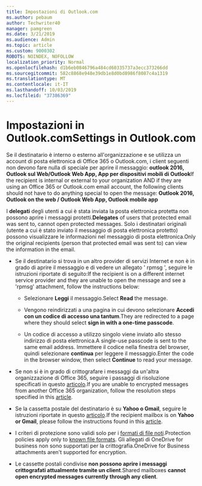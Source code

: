 ```yaml
---
title: Impostazioni di Outlook.com
ms.author: pebaum
author: Techwriter40
manager: pamgreen
ms.date: 3/21/2019
ms.audience: Admin
ms.topic: article
ms.custom: 9000302
ROBOTS: NOINDEX, NOFOLLOW
localization_priority: Normal
ms.openlocfilehash: d1b6eb0846796a484cd60335737a3ecc373266dd
ms.sourcegitcommit: 582c8868e948e39db1e8d0bd8986f8087c4a1319
ms.translationtype: MT
ms.contentlocale: it-IT
ms.lasthandoff: 10/03/2019
ms.locfileid: "37386369"
---
```

# <a name="settings-in-outlookcom"></a><span data-ttu-id="f7647-102">Impostazioni in Outlook.com</span><span class="sxs-lookup"><span data-stu-id="f7647-102">Settings in Outlook.com</span></span>

<span data-ttu-id="f7647-103">Se il destinatario è interno o esterno all'organizzazione e se utilizza un account di posta elettronica di Office 365 o Outlook.com, i client seguenti non devono fare nulla di speciale per aprire il messaggio: **outlook 2016, Outlook sul Web/Outlook Web App, App per dispositivi mobili di Outlook**</span><span class="sxs-lookup"><span data-stu-id="f7647-103">If the recipient is internal or external to your organization AND if they are using an Office 365 or Outlook.com email account, the following clients should not have to do anything special to open the message: **Outlook 2016, Outlook on the web / Outlook Web App, Outlook mobile app**</span></span>

<span data-ttu-id="f7647-104">I **delegati** degli utenti a cui è stata inviata la posta elettronica protetta non possono aprire i messaggi protetti.</span><span class="sxs-lookup"><span data-stu-id="f7647-104">**Delegates** of users that protected email was sent to, cannot open protected messages.</span></span> <span data-ttu-id="f7647-105">Solo i destinatari originali (utente a cui è stato inviato il messaggio di posta elettronica protetto) possono visualizzare le informazioni nel messaggio di posta elettronica.</span><span class="sxs-lookup"><span data-stu-id="f7647-105">Only the original recipients (person that protected email was sent to) can view the information in the email.</span></span>

- <span data-ttu-id="f7647-106">Se il destinatario si trova in un altro provider di servizi Internet e&nbsp;non è in grado di aprire il messaggio e di vedere un allegato ' rpmsg ', seguire le istruzioni riportate di seguito:</span><span class="sxs-lookup"><span data-stu-id="f7647-106">If the recipient is on a different internet service provider and they are&nbsp;unable to open the message and see a 'rpmsg' attachment, follow the instructions below:</span></span>
    
    - <span data-ttu-id="f7647-107">Selezionare **Leggi** il messaggio.</span><span class="sxs-lookup"><span data-stu-id="f7647-107">Select **Read** the message.</span></span>
    
    - <span data-ttu-id="f7647-108">Vengono reindirizzati a una pagina in cui devono selezionare **Accedi con un codice di accesso una tantum**.</span><span class="sxs-lookup"><span data-stu-id="f7647-108">They are redirected to a page where they should select **sign in with a one-time passcode**.</span></span>
    
    - <span data-ttu-id="f7647-109">Un codice di accesso a utilizzo singolo viene inviato allo stesso indirizzo di posta elettronica.</span><span class="sxs-lookup"><span data-stu-id="f7647-109">A single-use passcode is sent to the same email address.</span></span> <span data-ttu-id="f7647-110">Immettere il codice nella finestra del browser, quindi selezionare **continua** per leggere il messaggio.</span><span class="sxs-lookup"><span data-stu-id="f7647-110">Enter the code in the browser window, then select **Continue** to read your message.</span></span>

- <span data-ttu-id="f7647-111">Se non si è in grado di crittografare i messaggi da un'altra organizzazione di Office 365, seguire i passaggi di risoluzione specificati in questo [articolo](https://support.office.com/article/known-issues-opening-irm-protected-emails-sent-from-users-in-other-office-365-organizations-0dec0593-a05d-4aa2-8445-9311ebab3164).</span><span class="sxs-lookup"><span data-stu-id="f7647-111">If you are unable to encrypted messages from another Office 365 organization, follow the resolution steps specified in this [article](https://support.office.com/article/known-issues-opening-irm-protected-emails-sent-from-users-in-other-office-365-organizations-0dec0593-a05d-4aa2-8445-9311ebab3164).</span></span>

- <span data-ttu-id="f7647-112">Se la cassetta postale del destinatario è su **Yahoo o Gmail**, seguire le</span> istruzioni riportate in questo [articolo](https://support.office.com/article/how-do-i-open-a-protected-message-1157a286-8ecc-4b1e-ac43-2a608fbf3098).</span><span class="sxs-lookup"><span data-stu-id="f7647-112">If the recipient mailbox is on **Yahoo or Gmail**, please follow the instructions</span> found in this [article](https://support.office.com/article/how-do-i-open-a-protected-message-1157a286-8ecc-4b1e-ac43-2a608fbf3098).</span></span>

- <span data-ttu-id="f7647-113">I criteri di protezione sono validi solo per i [formati di file noti](https://docs.microsoft.com/azure/information-protection/rms-client/client-admin-guide-file-types).</span><span class="sxs-lookup"><span data-stu-id="f7647-113">Protection policies apply only to [known file formats](https://docs.microsoft.com/azure/information-protection/rms-client/client-admin-guide-file-types).</span></span> <span data-ttu-id="f7647-114">Gli allegati di OneDrive for business non sono supportati per la crittografia.</span><span class="sxs-lookup"><span data-stu-id="f7647-114">OneDrive for Business attachments aren't supported for encryption.</span></span>

- <span data-ttu-id="f7647-115">Le cassette postali condivise **non possono aprire i messaggi crittografati attualmente tramite un client**.</span><span class="sxs-lookup"><span data-stu-id="f7647-115">Shared mailboxes **cannot open encrypted messages currently through any client**.</span></span> 
